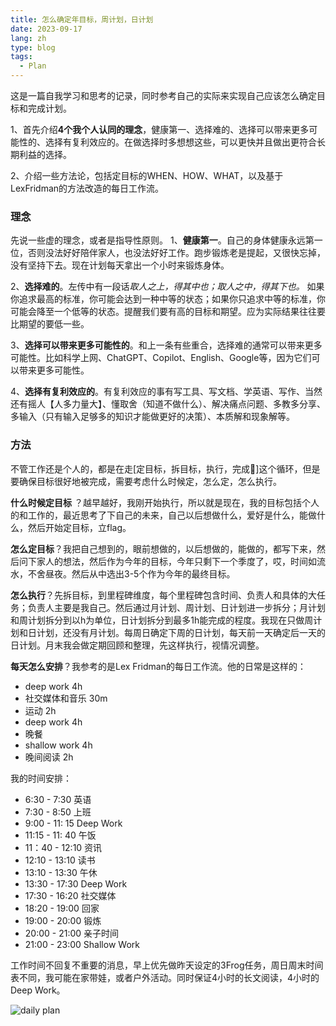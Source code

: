 ```yaml
---
title: 怎么确定年目标，周计划，日计划
date: 2023-09-17
lang: zh
type: blog
tags:
  - Plan
---
```


这是一篇自我学习和思考的记录，同时参考自己的实际来实现自己应该怎么确定目标和完成计划。

1、首先介绍**4个我个人认同的理念**，健康第一、选择难的、选择可以带来更多可能性的、选择有复利效应的。在做选择时多想想这些，可以更快并且做出更符合长期利益的选择。

2、介绍一些方法论，包括定目标的WHEN、HOW、WHAT，以及基于LexFridman的方法改造的每日工作流。

### 理念

先说一些虚的理念，或者是指导性原则。
1、**健康第一**。自己的身体健康永远第一位，否则没法好好陪伴家人，也没法好好工作。跑步锻炼老是提起，又很快忘掉，没有坚持下去。现在计划每天拿出一个小时来锻炼身体。

2、**选择难的**。左传中有一段话*取人之上，得其中也；取人之中，得其下也。* 如果你追求最高的标准，你可能会达到一种中等的状态；如果你只追求中等的标准，你可能会降至一个低等的状态。提醒我们要有高的目标和期望。应为实际结果往往要比期望的要低一些。

3、**选择可以带来更多可能性的**。和上一条有些重合，选择难的通常可以带来更多可能性。比如科学上网、ChatGPT、Copilot、English、Google等，因为它们可以带来更多可能性。

4、**选择有复利效应的**。有复利效应的事有写工具、写文档、学英语、写作、当然还有摇人【人多力量大】、懂取舍（知道不做什么）、解决痛点问题、多教多分享、多输入（只有输入足够多的知识才能做更好的决策）、本质解和现象解等。

### 方法

不管工作还是个人的，都是在走[定目标，拆目标，执行，完成🎉]这个循环，但是要确保目标很好地被完成，需要考虑什么时候定，怎么定，怎么执行。

**什么时候定目标** ？越早越好，我刚开始执行，所以就是现在，我的目标包括个人的和工作的，最近思考了下自己的未来，自己以后想做什么，爱好是什么，能做什么，然后开始定目标，立flag。

**怎么定目标**？我把自己想到的，眼前想做的，以后想做的，能做的，都写下来，然后问下家人的想法，然后作为今年的目标，今年只剩下一个季度了，哎，时间如流水，不舍昼夜。然后从中选出3-5个作为今年的最终目标。

**怎么执行**？先拆目标，到里程碑维度，每个里程碑包含时间、负责人和具体的大任务；负责人主要是我自己。然后通过月计划、周计划、日计划进一步拆分；月计划和周计划拆分到以h为单位，日计划拆分到最多1h能完成的程度。我现在只做周计划和日计划，还没有月计划。每周日确定下周的日计划，每天前一天确定后一天的日计划。月末我会做定期回顾和整理，先这样执行，视情况调整。

**每天怎么安排**？我参考的是Lex Fridman的每日工作流。他的日常是这样的：

- deep work 4h
- 社交媒体和音乐 30m
- 运动 2h
- deep work 4h
- 晚餐
- shallow work 4h
- 晚间阅读 2h

我的时间安排：

- 6:30 - 7:30 英语
- 7:30 - 8:50 上班
- 9:00 - 11: 15 Deep Work
- 11:15 - 11: 40 午饭
- 11：40 - 12:10 资讯
- 12:10 - 13:10 读书
- 13:10 - 13:30 午休
- 13:30 - 17:30 Deep Work
- 17:30 - 16:20 社交媒体
- 18:20 - 19:00 回家
- 19:00 - 20:00 锻炼
- 20:00 - 21:00 亲子时间
- 21:00 - 23:00 Shallow Work

工作时间不回复不重要的消息，早上优先做昨天设定的3Frog任务，周日周末时间表不同，我可能在家带娃，或者户外活动。同时保证4小时的长文阅读，4小时的Deep Work。

![daily plan](https://static.ajiu9.cn/Notes/2023101520370316973734231697373423408sJebk1.png)
